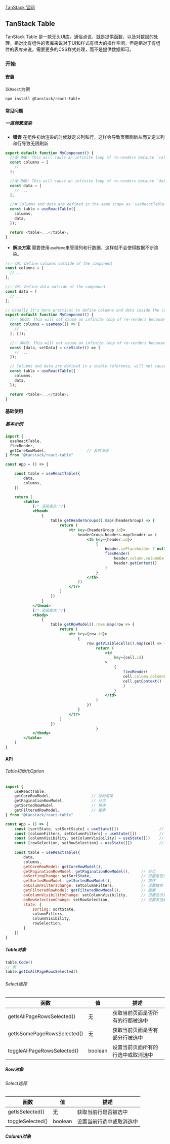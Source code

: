 [TanStack 官网](https://tanstack.com)

## TanStack Table

TanStack Table 是一款无头UI库，通俗点说，就是提供函数，以及对数据的处理，相对比有组件的表库来说对于UI和样式有很大的操作空间，但是相对于有组件的表库来说，需要更多的CSS样式处理，而不是提供数据即可。

### 开始

#### 安装

以`Raect`为例

```
npm install @tanstack/react-table
```

#### 常见问题

##### 一直频繁渲染

- **错误**
在组件初始渲染的时候就定义列和行，这样会导致页面刷新从而又定义列和行导致无限刷新
```js
export default function MyComponent() {
  //😵 BAD: This will cause an infinite loop of re-renders because `columns` is redefined as a new array on every render!
  const columns = [
    // ...
  ];

  //😵 BAD: This will cause an infinite loop of re-renders because `data` is redefined as a new array on every render!
  const data = [
    // ...
  ];

  //❌ Columns and data are defined in the same scope as `useReactTable` without a stable reference, will cause infinite loop!
  const table = useReactTable({
    columns,
    data,
  });

  return <table>...</table>;
}
```

- **解决方案**
需要使用`useMemo`来管理列和行数据，这样就不会使得数据不断渲染。
```js
//✅ OK: Define columns outside of the component
const columns = [
  // ...
];

//✅ OK: Define data outside of the component
const data = [
  // ...
];

// Usually it's more practical to define columns and data inside the component, so use `useMemo` or `useState` to give them stable references
export default function MyComponent() {
  //✅ GOOD: This will not cause an infinite loop of re-renders because `columns` is a stable reference
  const columns = useMemo(() => [
    // ...
  ], []);

  //✅ GOOD: This will not cause an infinite loop of re-renders because `data` is a stable reference
  const [data, setData] = useState(() => [
    // ...
  ]);

  // Columns and data are defined in a stable reference, will not cause infinite loop!
  const table = useReactTable({
    columns,
    data,
  });

  return <table>...</table>;
}
```

#### 基础使用

##### 基本示例
```jsx
import {
  useReactTable,
  flexRender,
  getCoreRowModel,                  // 及时渲染
} from "@tanstack/react-table"

const App = () => {

	const table = useReactTable({
		data,
		columns,
	})

	return (
		<table>
			{/* 渲染表头 */}
			<thead>
				{
					table.getHeaderGroups().map((headerGroup) => {
						return (
							<tr key={headerGroup.id}>
								headerGroup.headers.map(header => (
									<th key={header.id}>
										{
											header.isPlaceholder ? null : 
											flexRender(
												header.column.columnDef.header,
												header.getContext()
											)
										}
									</th>
								))
							</tr>
						)
					})
				}
			</thead>
			{/* 渲染身体 */}
			<tbody>
				{
					table.getRowModel().rows.map(row => {
						return (
							<tr key={row.id}>
								{
									row.getVisibleCells().map(cell => {
										return (
											<td
												key={cell.id}
											>
												{
													flexRender(
													cell.column.columnDef.cell, 
													cell.getContext()
													)
												}
											</td>
										)
									})
								}
							</tr>
						)
					})
										}
			</tbody>
		</table>
	)
}

```

#### API

###### Table初始化Option

```jsx
import {
	useReactTable,
	getCoreRowModel,                  // 及时渲染
	getPaginationRowModel,            // 分页
	getSortedRowModel,                // 排序
	getFilteredRowModel,              // 搜索
} from "@tanstack/react-table"

const App = () => {
	const [sortState, setSortState] = useState([])                  // 排序
	const [columnFilters, setColumnFilters] = useState([])          // 搜索
	const [columnVisibility, setColumnVisibility] = useState([])    // 显示列
	const [rowSelection, setRowSelection] = useState([])            // 设置多选数据
	
	const table = useReactTable({
		data,
		columns,
		getCoreRowModel: getCoreRowModel(),
		getPaginationRowModel: getPaginationRowModel(),     // 分页
		onSortingChange: setSortState,                      // 设置是否开始排序
		getSortedRowModel: getSortedRowModel(),             // 排序
		onColumnFiltersChange: setColumnFilters,            // 设置搜索
		getFilteredRowModel: getFilteredRowModel(),         // 搜索
		onColumnVisibilityChange: setColumnVisibility,      // 设置显示列
		onRowSelectionChange: setRowSelection,              // 设置多选数据
		state: {
			sorting: sortState,
			columnFilters,
			columnVisibility,
			rowSelection,
		}
	})
}
```


##### Table对象
```js
table.Code()
// 例
table.getIsAllPageRowsSelected()
```

###### Select选择

| 函数                          | 值       | 描述                |
| --------------------------- | ------- | ----------------- |
| getIsAllPageRowsSelected()  | 无       | 获取当前页面是否所有的行都被选中  |
| getIsSomePageRowsSelected() | 无       | 获取当前页面是否有部分行被选中   |
| toggleAllPageRowsSelected() | boolean | 设置当前页面所有的行选中或取消选中 |

##### Row对象
###### Select选择

| 函数               | 值       | 描述           |
| ---------------- | ------- | ------------ |
| getIsSelected()  | 无       | 获取当前行是否被选中   |
| toggleSelected() | boolean | 设置当前行选中或取消选中 |

##### Column对象
